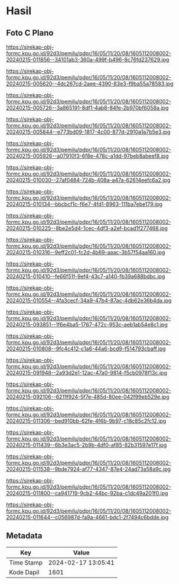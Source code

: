 # Hasil

## Foto C Plano

https://sirekap-obj-formc.kpu.go.id/92d3/pemilu/pdpr/16/05/11/20/08/1605112008002-20240215-011856--34101ab3-360a-499f-b496-8c76fd237629.jpg

https://sirekap-obj-formc.kpu.go.id/92d3/pemilu/pdpr/16/05/11/20/08/1605112008002-20240215-005620--4dc267cd-2aee-4390-83e3-f9ba55a78583.jpg

https://sirekap-obj-formc.kpu.go.id/92d3/pemilu/pdpr/16/05/11/20/08/1605112008002-20240215-005726--3a865191-8df1-4ab8-84fe-2b970bf6058a.jpg

https://sirekap-obj-formc.kpu.go.id/92d3/pemilu/pdpr/16/05/11/20/08/1605112008002-20240215-005844--e773bd09-1817-4c00-877d-2910a1a7b5e3.jpg

https://sirekap-obj-formc.kpu.go.id/92d3/pemilu/pdpr/16/05/11/20/08/1605112008002-20240215-005926--a07910f3-6f8e-478c-a1dd-97beb8abeef8.jpg

https://sirekap-obj-formc.kpu.go.id/92d3/pemilu/pdpr/16/05/11/20/08/1605112008002-20240215-010030--27af0484-724b-408a-a47a-62614eefc6a2.jpg

https://sirekap-obj-formc.kpu.go.id/92d3/pemilu/pdpr/16/05/11/20/08/1605112008002-20240215-010134--bbcbcf1c-f6e7-4fd1-8963-111ba7ebe179.jpg

https://sirekap-obj-formc.kpu.go.id/92d3/pemilu/pdpr/16/05/11/20/08/1605112008002-20240215-010225--8be2e5d4-1cec-4df3-a2ef-bcad1f277468.jpg

https://sirekap-obj-formc.kpu.go.id/92d3/pemilu/pdpr/16/05/11/20/08/1605112008002-20240215-010316--9eff2c01-fc2d-4b69-aaac-3b57f54aa160.jpg

https://sirekap-obj-formc.kpu.go.id/92d3/pemilu/pdpr/16/05/11/20/08/1605112008002-20240215-010410--fe66f51f-9ef4-43c7-a140-fb39a688bdbc.jpg

https://sirekap-obj-formc.kpu.go.id/92d3/pemilu/pdpr/16/05/11/20/08/1605112008002-20240215-010554--4fa3cecf-34a9-47b4-87ac-4db62e36b4da.jpg

https://sirekap-obj-formc.kpu.go.id/92d3/pemilu/pdpr/16/05/11/20/08/1605112008002-20240215-093851--1f6e4ba5-1767-472c-953c-aeb1ab54e8c1.jpg

https://sirekap-obj-formc.kpu.go.id/92d3/pemilu/pdpr/16/05/11/20/08/1605112008002-20240215-010808--9fc4c412-c1a6-44a6-bcd9-f514793cbaff.jpg

https://sirekap-obj-formc.kpu.go.id/92d3/pemilu/pdpr/16/05/11/20/08/1605112008002-20240215-091948--2a93d2e1-12ac-47a0-9814-f5cb0978f13c.jpg

https://sirekap-obj-formc.kpu.go.id/92d3/pemilu/pdpr/16/05/11/20/08/1605112008002-20240215-092106--6211f924-5f7e-485d-80ee-042f99eb529e.jpg

https://sirekap-obj-formc.kpu.go.id/92d3/pemilu/pdpr/16/05/11/20/08/1605112008002-20240215-011306--bed910bb-62fe-4f6b-9b97-c18c85c2fc12.jpg

https://sirekap-obj-formc.kpu.go.id/92d3/pemilu/pdpr/16/05/11/20/08/1605112008002-20240215-011439--6b3e3ac5-2b9b-4df0-af85-82b31597e17f.jpg

https://sirekap-obj-formc.kpu.go.id/92d3/pemilu/pdpr/16/05/11/20/08/1605112008002-20240215-011538--9bde7924-af77-4347-87e4-24ad73a58a9c.jpg

https://sirekap-obj-formc.kpu.go.id/92d3/pemilu/pdpr/16/05/11/20/08/1605112008002-20240215-011800--ca941719-9cb2-44bc-92ba-c1dc49a201f0.jpg

https://sirekap-obj-formc.kpu.go.id/92d3/pemilu/pdpr/16/05/11/20/08/1605112008002-20240215-011644--c056987d-fa9a-4661-bdc1-2f7494c6bdde.jpg


## Metadata

| Key        | Value               |
| ---------- | ------------------- |
| Time Stamp | 2024-02-17 13:05:41 |
| Kode Dapil | 1601                |



